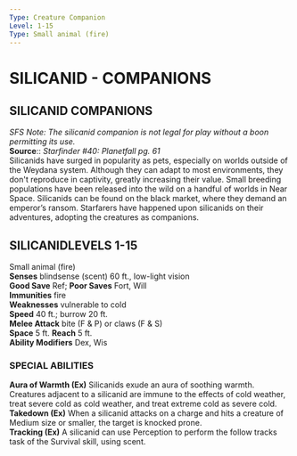 ```yaml
---
Type: Creature Companion
Level: 1-15
Type: Small animal (fire)  
---
```

# SILICANID - COMPANIONS

## SILICANID COMPANIONS

_SFS Note: The silicanid companion is not legal for play without a boon permitting its use._  
**Source**:: _Starfinder #40: Planetfall pg. 61_  
Silicanids have surged in popularity as pets, especially on worlds outside of the Weydana system. Although they can adapt to most environments, they don't reproduce in captivity, greatly increasing their value. Small breeding populations have been released into the wild on a handful of worlds in Near Space. Silicanids can be found on the black market, where they demand an emperor’s ransom. Starfarers have happened upon silicanids on their adventures, adopting the creatures as companions.

## SILICANIDLEVELS 1-15

Small animal (fire)  
**Senses** blindsense (scent) 60 ft., low-light vision  
**Good Save** Ref; **Poor Saves** Fort, Will  
**Immunities** fire  
**Weaknesses** vulnerable to cold  
**Speed** 40 ft.; burrow 20 ft.  
**Melee Attack** bite (F & P) or claws (F & S)  
**Space** 5 ft. **Reach** 5 ft.  
**Ability Modifiers** Dex, Wis  

### SPECIAL ABILITIES

**Aura of Warmth (Ex)** Silicanids exude an aura of soothing warmth. Creatures adjacent to a silicanid are immune to the effects of cold weather, treat severe cold as cold weather, and treat extreme cold as severe cold.  
**Takedown (Ex)** When a silicanid attacks on a charge and hits a creature of Medium size or smaller, the target is knocked prone.  
**Tracking (Ex)** A silicanid can use Perception to perform the follow tracks task of the Survival skill, using scent.
